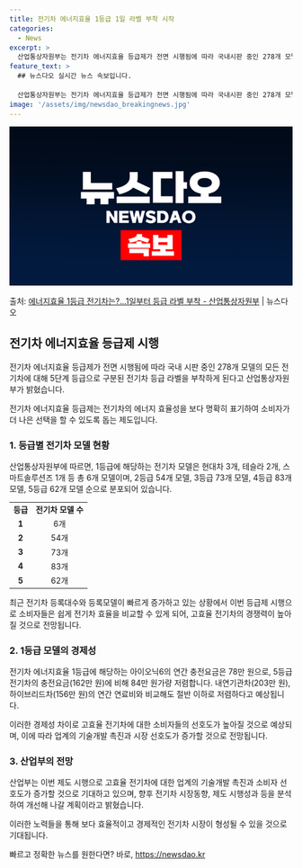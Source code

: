 ```yaml
---
title: 전기차 에너지효율 1등급 1일 라벨 부착 시작
categories:
  - News
excerpt: >
  산업통상자원부는 전기차 에너지효율 등급제가 전면 시행됨에 따라 국내시판 중인 278개 모델의 모든 전기차에 …
feature_text: >
  ## 뉴스다오 실시간 뉴스 속보입니다.

  산업통상자원부는 전기차 에너지효율 등급제가 전면 시행됨에 따라 국내시판 중인 278개 모델의 모든 전기차에 …
image: '/assets/img/newsdao_breakingnews.jpg'
---
```


![뉴스다오 속보](/assets/img/newsdao_breakingnews.jpg)

<p>출처: <a href="https://newsdao.kr/3468" rel="dofollow">에너지효율 1등급 전기차는?…1일부터 등급 라벨 부착 - 산업통상자원부</a> | 뉴스다오</p>

<h2 data-ke-size="size26">전기차 에너지효율 등급제 시행</h2>
전기차 에너지효율 등급제가 전면 시행됨에 따라 국내 시판 중인 278개 모델의 모든 전기차에 대해 5단계 등급으로 구분된 전기차 등급 라벨을 부착하게 된다고 산업통상자원부가 밝혔습니다.

<p data-ke-size="size16">전기차 에너지효율 등급제는 전기차의 에너지 효율성을 보다 명확히 표기하여 소비자가 더 나은 선택을 할 수 있도록 돕는 제도입니다.</p>

<h3>1. 등급별 전기차 모델 현황</h3>
산업통상자원부에 따르면, 1등급에 해당하는 전기차 모델은 현대차 3개, 테슬라 2개, 스마트솔루션즈 1개 등 총 6개 모델이며, 2등급 54개 모델, 3등급 73개 모델, 4등급 83개 모델, 5등급 62개 모델 순으로 분포되어 있습니다.

<table>
	<tr>
	  <td style="text-align: center; height: 17px;"><b>등급</b></td>
	  <td style="text-align: center; height: 17px;"><b>전기차 모델 수</b></td>
	</tr>
	<tr>
	  <td style="text-align: center; height: 17px;"><b>1</b></td>
	  <td style="text-align: center; height: 17px;">6개</td>
	</tr>
	<tr>
	  <td style="text-align: center; height: 17px;"><b>2</b></td>
	  <td style="text-align: center; height: 17px;">54개</td>
	</tr>
	<tr>
	  <td style="text-align: center; height: 17px;"><b>3</b></td>
	  <td style="text-align: center; height: 17px;">73개</td>
	</tr>
	<tr>
	  <td style="text-align: center; height: 17px;"><b>4</b></td>
	  <td style="text-align: center; height: 17px;">83개</td>
	</tr>
	<tr>
	  <td style="text-align: center; height: 17px;"><b>5</b></td>
	  <td style="text-align: center; height: 17px;">62개</td>
	</tr>
</table>

<p data-ke-size="size16">최근 전기차 등록대수와 등록모델이 빠르게 증가하고 있는 상황에서 이번 등급제 시행으로 소비자들은 쉽게 전기차 효율을 비교할 수 있게 되어, 고효율 전기차의 경쟁력이 높아질 것으로 전망됩니다.</p>

<h3>2. 1등급 모델의 경제성</h3>
전기차 에너지효율 1등급에 해당하는 아이오닉6의 연간 충전요금은 78만 원으로, 5등급 전기차의 충전요금(162만 원)에 비해 84만 원가량 저렴합니다. 내연기관차(203만 원), 하이브리드차(156만 원)의 연간 연료비와 비교해도 절반 이하로 저렴하다고 예상됩니다.

<p data-ke-size="size16">이러한 경제성 차이로 고효율 전기차에 대한 소비자들의 선호도가 높아질 것으로 예상되며, 이에 따라 업계의 기술개발 촉진과 시장 선호도가 증가할 것으로 전망됩니다.</p>

<h3>3. 산업부의 전망</h3>
산업부는 이번 제도 시행으로 고효율 전기차에 대한 업계의 기술개발 촉진과 소비자 선호도가 증가할 것으로 기대하고 있으며, 향후 전기차 시장동향, 제도 시행성과 등을 분석하여 개선해 나갈 계획이라고 밝혔습니다.

<p data-ke-size="size16">이러한 노력들을 통해 보다 효율적이고 경제적인 전기차 시장이 형성될 수 있을 것으로 기대됩니다.</p>
 

빠르고 정확한 뉴스를 원한다면? 바로, <a href="https://newsdao.kr" rel="dofollow">https://newsdao.kr</a>


